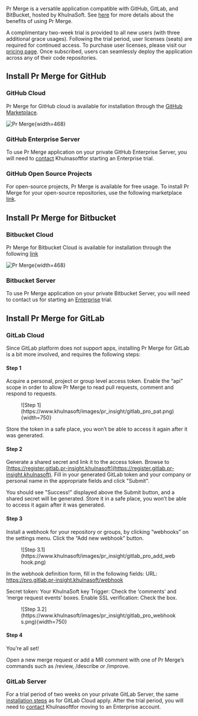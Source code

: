 Pr Merge is a versatile application compatible with GitHub, GitLab, and BitBucket, hosted by KhulnaSoft.
See [here](https://pr-insight-docs.khulnasoft.com/overview/pr_insight_pro/) for more details about the benefits of using Pr Merge.

A complimentary two-week trial is provided to all new users (with three additional grace usages). Following the trial period, user licenses (seats) are required for continued access.
To purchase user licenses, please visit our [pricing page](https://www.khulnasoft.com/pricing/).
Once subscribed, users can seamlessly deploy the application across any of their code repositories.

## Install Pr Merge for GitHub

### GitHub Cloud

Pr Merge for GitHub cloud is available for installation through the [GitHub Marketplace](https://github.com/apps/pr-merge-pro).

![Pr Merge](https://khulnasoft/images/pr_insight/pr_insight_pro_install.png){width=468}

### GitHub Enterprise Server

To use Pr Merge application on your private GitHub Enterprise Server, you will need to [contact](https://www.khulnasoft.com/contact/#pricing) Khulnasoftfor starting an Enterprise trial.

### GitHub Open Source Projects

For open-source projects, Pr Merge is available for free usage. To install Pr Merge for your open-source repositories, use the following marketplace [link](https://github.com/apps/pr-merge-pro-for-open-source).

## Install Pr Merge for Bitbucket

###  Bitbucket Cloud

Pr Merge for Bitbucket Cloud is available for installation through the following [link](https://bitbucket.org/site/addons/authorize?addon_key=d6df813252c37258)

![Pr Merge](https://khulnasoft.com/images/pr_insight/pr_insight_pro_bitbucket_install.png){width=468}

### Bitbucket Server

To use Pr Merge application on your private Bitbucket Server, you will need to contact us for starting an [Enterprise](https://www.khulnasoft.com/pricing/) trial.


## Install Pr Merge for GitLab

### GitLab Cloud

Since GitLab platform does not support apps, installing Pr Merge for GitLab is a bit more involved, and requires the following steps:

#### Step 1

Acquire a personal, project or group level access token. Enable the “api” scope in order to allow Pr Merge to read pull requests, comment and respond to requests.

<figure markdown="1">
![Step 1](https://www.khulnasoft/images/pr_insight/gitlab_pro_pat.png){width=750}
</figure>

Store the token in a safe place, you won’t be able to access it again after it was generated.

#### Step 2

Generate a shared secret and link it to the access token. Browse to [https://register.gitlab.pr-insight.khulnasoft](https://register.gitlab.pr-insight.khulnasoft).
Fill in your generated GitLab token and your company or personal name in the appropriate fields and click "Submit".

You should see "Success!" displayed above the Submit button, and a shared secret will be generated. Store it in a safe place, you won’t be able to access it again after it was generated.

#### Step 3

Install a webhook for your repository or groups, by clicking “webhooks” on the settings menu. Click the “Add new webhook” button.

<figure markdown="1">
![Step 3.1](https://www.khulnasoft/images/pr_insight/gitlab_pro_add_webhook.png)
</figure>

In the webhook definition form, fill in the following fields:
URL: https://pro.gitlab.pr-insight.khulnasoft/webhook

Secret token: Your KhulnaSoft key
Trigger: Check the ‘comments’ and ‘merge request events’ boxes.
Enable SSL verification: Check the box.

<figure markdown="1">
![Step 3.2](https://www.khulnasoft/images/pr_insight/gitlab_pro_webhooks.png){width=750}
</figure>

#### Step 4

You’re all set!

Open a new merge request or add a MR comment with one of Pr Merge’s commands such as /review, /describe or /improve.

### GitLab Server

For a trial period of two weeks on your private GitLab Server, the same [installation steps](#gitlab-cloud) as for GitLab Cloud apply. After the trial period, you will need to [contact](https://www.khulnasoft.com/contact/#pricing) Khulnasoftfor moving to an Enterprise account.
